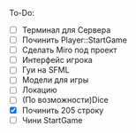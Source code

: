 To-Do:
 - [ ] Терминал для Сервера
 - [ ] Починить Player::StartGame
 - [ ] Сделать Miro под проект
 - [ ] Интерфейс игрока
 - [ ] Гуи на SFML
 - [ ] Модели для игры
 - [ ] Локацию
 - [ ] (По возможности)Dice
 - [X] Починить 205 строку
 - [ ] Чини StartGame
